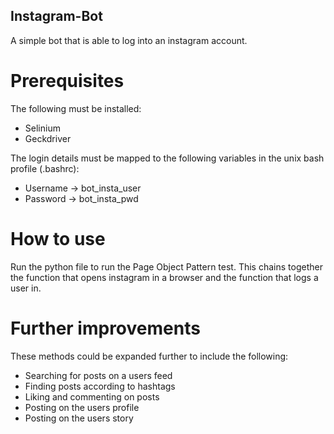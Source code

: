 ## Instagram-Bot
A simple bot that is able to log into an instagram account.

# Prerequisites
The following must be installed:
<ul>
  <li>Selinium</li>
  <li>Geckdriver</li>
</ul>

The login details must be mapped to the following variables in the unix bash profile (.bashrc):
<ul>
 <li>Username -> bot_insta_user</li>
 <li>Password -> bot_insta_pwd</li>
</ul>

# How to use
Run the python file to run the Page Object Pattern test. This chains together the function that opens instagram in a browser and the function that logs a user in.

# Further improvements
These methods could be expanded further to include the following:
<ul>
 <li>Searching for posts on a users feed</li>
 <li>Finding posts according to hashtags</li>
 <li>Liking and commenting on posts</li>
 <li>Posting on the users profile</li>
 <li>Posting on the users story</li>
</ul>
